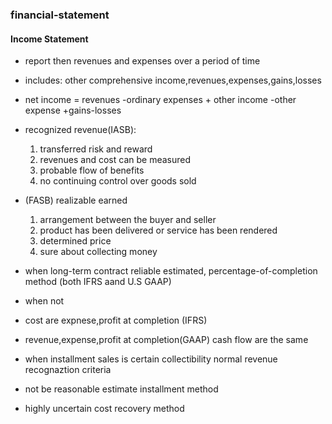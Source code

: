 ### financial-statement

#### Income Statement
- report then revenues and expenses over a period of time
- includes: other comprehensive income,revenues,expenses,gains,losses
- net income = revenues -ordinary expenses + other income -other expense +gains-losses

- recognized revenue(IASB): 
	1. transferred risk and reward
	2. revenues and cost can be measured
	3. probable flow of  benefits
	4. no continuing control over goods sold
- (FASB)
	realizable earned
	1. arrangement between the buyer and seller
	2. product has been delivered or service has been rendered
	3. determined price
	4. sure about collecting money

- when long-term contract reliable estimated,
percentage-of-completion method (both IFRS aand U.S GAAP)
- when not
- cost are expnese,profit at completion (IFRS)
- revenue,expense,profit at completion(GAAP)
cash flow are the same

- when installment sales is certain collectibility
normal revenue recognaztion criteria
- not be reasonable estimate 
installment method
- highly uncertain
cost recovery method













